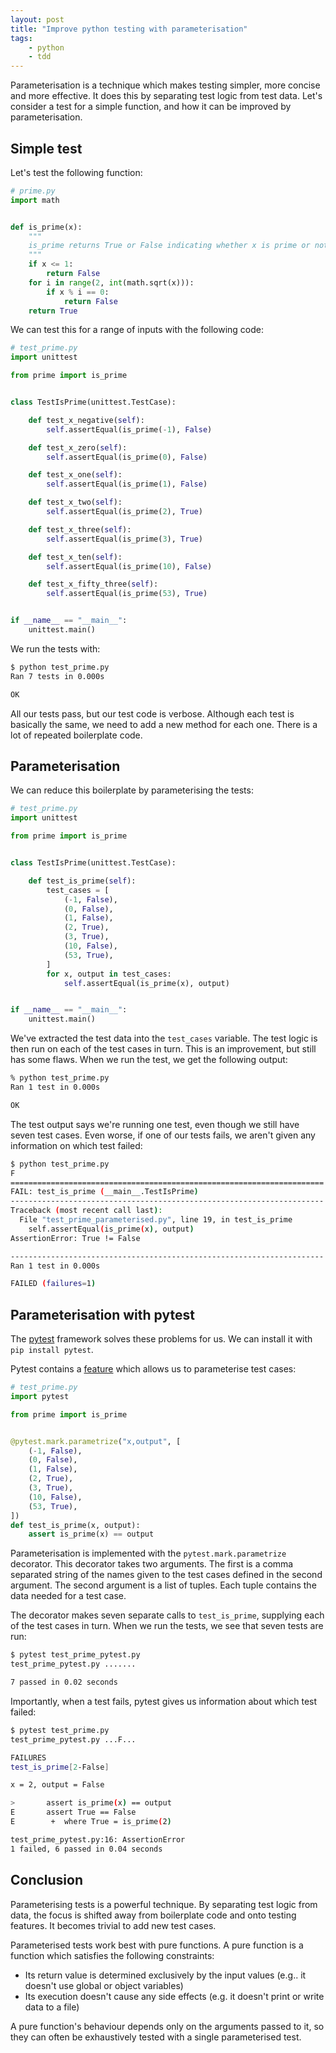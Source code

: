 ```yaml
---
layout: post
title: "Improve python testing with parameterisation"
tags:
    - python
    - tdd
---
```


Parameterisation is a technique which makes testing simpler, more concise and
more effective. It does this by separating test logic from test data. Let's
consider a test for a simple function, and how it can be improved by
parameterisation.

## Simple test

Let's test the following function:

```python
# prime.py
import math


def is_prime(x):
    """
    is_prime returns True or False indicating whether x is prime or not.
    """
    if x <= 1:
        return False
    for i in range(2, int(math.sqrt(x))):
        if x % i == 0:
            return False
    return True
```

We can test this for a range of inputs with the following code:

```python
# test_prime.py
import unittest

from prime import is_prime


class TestIsPrime(unittest.TestCase):

    def test_x_negative(self):
        self.assertEqual(is_prime(-1), False)

    def test_x_zero(self):
        self.assertEqual(is_prime(0), False)

    def test_x_one(self):
        self.assertEqual(is_prime(1), False)

    def test_x_two(self):
        self.assertEqual(is_prime(2), True)

    def test_x_three(self):
        self.assertEqual(is_prime(3), True)

    def test_x_ten(self):
        self.assertEqual(is_prime(10), False)

    def test_x_fifty_three(self):
        self.assertEqual(is_prime(53), True)


if __name__ == "__main__":
    unittest.main()
```

We run the tests with:

```sh
$ python test_prime.py
Ran 7 tests in 0.000s

OK
```

All our tests pass, but our test code is verbose. Although each test is
basically the same, we need to add a new method for each one. There is a lot
of repeated boilerplate code.

## Parameterisation

We can reduce this boilerplate by parameterising the tests:

```python
# test_prime.py
import unittest

from prime import is_prime


class TestIsPrime(unittest.TestCase):

    def test_is_prime(self):
        test_cases = [
            (-1, False),
            (0, False),
            (1, False),
            (2, True),
            (3, True),
            (10, False),
            (53, True),
        ]
        for x, output in test_cases:
            self.assertEqual(is_prime(x), output)


if __name__ == "__main__":
    unittest.main()
```

We've extracted the test data into the `test_cases` variable. The test logic is
then run on each of the test cases in turn. This is an improvement, but still
has some flaws. When we run the test, we get the following output:

```sh
% python test_prime.py
Ran 1 test in 0.000s

OK
```

The test output says we're running one test, even though we still have seven
test cases. Even worse, if one of our tests fails, we aren't given any
information on which test failed:

```sh
$ python test_prime.py
F
======================================================================
FAIL: test_is_prime (__main__.TestIsPrime)
----------------------------------------------------------------------
Traceback (most recent call last):
  File "test_prime_parameterised.py", line 19, in test_is_prime
    self.assertEqual(is_prime(x), output)
AssertionError: True != False

----------------------------------------------------------------------
Ran 1 test in 0.000s

FAILED (failures=1)
```

## Parameterisation with pytest

The [pytest](https://docs.pytest.org/en/latest/) framework solves these problems
for us. We can install it with `pip install pytest`.

Pytest contains a [feature](https://docs.pytest.org/en/latest/parametrize.html)
which allows us to parameterise test cases:

```python
# test_prime.py
import pytest

from prime import is_prime


@pytest.mark.parametrize("x,output", [
    (-1, False),
    (0, False),
    (1, False),
    (2, True),
    (3, True),
    (10, False),
    (53, True),
])
def test_is_prime(x, output):
    assert is_prime(x) == output
```

Parameterisation is implemented with the `pytest.mark.parametrize` decorator.
This decorator takes two arguments. The first is a comma separated string of the
names given to the test cases defined in the second argument. The second
argument is a list of tuples. Each tuple contains the data needed for a test
case.

The decorator makes seven separate calls to `test_is_prime`, supplying each of
the test cases in turn. When we run the tests, we see that seven tests are run:

```sh
$ pytest test_prime_pytest.py
test_prime_pytest.py .......

7 passed in 0.02 seconds
```

Importantly, when a test fails, pytest gives us information about which test
failed:

```sh
$ pytest test_prime.py
test_prime_pytest.py ...F...

FAILURES
test_is_prime[2-False]

x = 2, output = False

>       assert is_prime(x) == output
E       assert True == False
E        +  where True = is_prime(2)

test_prime_pytest.py:16: AssertionError
1 failed, 6 passed in 0.04 seconds
```

## Conclusion

Parameterising tests is a powerful technique. By separating test logic from
data, the focus is shifted away from boilerplate code and onto testing features.
It becomes trivial to add new test cases.

Parameterised tests work best with pure functions. A pure function is a
function which satisfies the following constraints:

- Its return value is determined exclusively by the input values (e.g.. it
  doesn't use global or object variables)
- Its execution doesn't cause any side effects (e.g. it doesn't print or write
  data to a file)

A pure function's behaviour depends only on the arguments passed to it, so they
can often be exhaustively tested with a single parameterised test.
